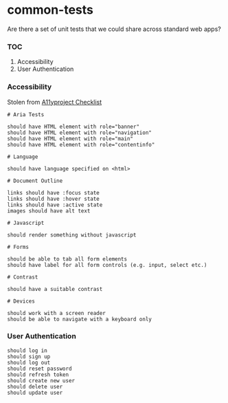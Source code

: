 # common-tests

Are there a set of unit tests that we could share across standard web apps? 

### TOC
1. Accessibility
2. User Authentication

### Accessibility

Stolen from [A11yproject Checklist](http://a11yproject.com/checklist.html)

```
# Aria Tests

should have HTML element with role="banner"
should have HTML element with role="navigation"
should have HTML element with role="main"
should have HTML element with role="contentinfo"

# Language

should have language specified on <html> 

# Document Outline

links should have :focus state 
links should have :hover state 
links should have :active state
images should have alt text

# Javascript 

should render something without javascript

# Forms

should be able to tab all form elements
should have label for all form controls (e.g. input, select etc.)

# Contrast

should have a suitable contrast

# Devices

should work with a screen reader
should be able to navigate with a keyboard only
```

### User Authentication

```
should log in
should sign up
should log out
should reset password
should refresh token
should create new user
should delete user
should update user
```




